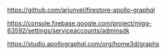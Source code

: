 https://github.com/arjunyel/firestore-apollo-graphql

https://console.firebase.google.com/project/migg-63592/settings/serviceaccounts/adminsdk

https://studio.apollographql.com/org/home3d/graphs